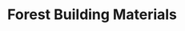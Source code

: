 ---
title: "Forest Building Materials"
url: /oklahoma-city/forest-building-materials/
shop: Baustoffe
---